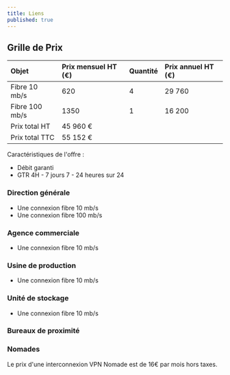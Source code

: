 ```yaml
---
title: Liens
published: true
---
```


## Grille de Prix

|  Objet  |  Prix mensuel HT (€)  |  Quantité  |  Prix annuel HT (€)  |
|  :-----          |  :-----          |  :-----          |  :-----          |
|  Fibre 10 mb/s |  620 |  4 |  29 760 |
|  Fibre 100 mb/s |  1350 |  1 |  16 200 |
|  Prix total HT |  45 960 € |
|  Prix total TTC |  55 152 € |

Caractéristiques de l'offre :
* Débit garanti
* GTR 4H - 7 jours 7 - 24 heures sur 24

### Direction générale

* Une connexion fibre 10 mb/s
* Une connexion fibre 100 mb/s

### Agence commerciale

* Une connexion fibre 10 mb/s

### Usine de production

* Une connexion fibre 10 mb/s

### Unité de stockage

* Une connexion fibre 10 mb/s

### Bureaux de proximité

### Nomades

Le prix d'une interconnexion VPN Nomade est de 16€ par mois hors taxes.